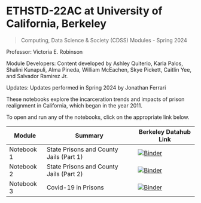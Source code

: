 # ETHSTD-22AC at University of California, Berkeley

> Computing, Data Science & Society (CDSS) Modules - Spring 2024

Professor: Victoria E. Robinson

Module Developers: Content developed by Ashley Quiterio, Karla Palos, Shalini Kunapuli, Alma Pineda, William McEachen, Skye Pickett, Caitlin Yee, and Salvador Ramirez Jr.

Updates: Updates performed in Spring 2024 by Jonathan Ferrari

These notebooks explore the incarceration trends and impacts of prison realignment in California, which began in the year 2011.

To open and run any of the notebooks, click on the appropriate link below.

| Module | Summary |Berkeley Datahub Link|
|---|---|---|
| Notebook 1    | State Prisons and County Jails (Part 1)               | [![Binder](https://img.shields.io/badge/Launch-UCB%20Datahub-blue.svg)](https://datahub.berkeley.edu/hub/user-redirect/git-pull?repo=https%3A%2F%2Fgithub.com%2Fds-modules%2FETHSTD-22AC&urlpath=tree%2FETHSTD-22AC%2FLecture_1.ipynb&branch=main) |
| Notebook 2  | State Prisons and County Jails (Part 2)            |  [![Binder](https://img.shields.io/badge/Launch-UCB%20Datahub-blue.svg)](https://datahub.berkeley.edu/hub/user-redirect/git-pull?repo=https%3A%2F%2Fgithub.com%2Fds-modules%2FETHSTD-22AC&urlpath=tree%2FETHSTD-22AC%2FLecture_2.ipynb&branch=main) |
| Notebook 3    | Covid-19 in Prisons                                  | [![Binder](https://img.shields.io/badge/Launch-UCB%20Datahub-blue.svg)](https://datahub.berkeley.edu/hub/user-redirect/git-pull?repo=https%3A%2F%2Fgithub.com%2Fds-modules%2FETHSTD-22AC&urlpath=tree%2FETHSTD-22AC%2FLecture_3.ipynb&branch=main) |
